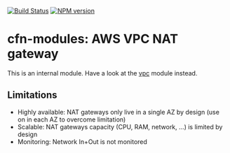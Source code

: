 [![Build Status](https://travis-ci.org/cfn-modules/vpc-nat-gateway.svg?branch=master)](https://travis-ci.org/cfn-modules/vpc-nat-gateway)
[![NPM version](https://img.shields.io/npm/v/@cfn-modules/vpc-nat-gateway.svg)](https://www.npmjs.com/package/@cfn-modules/vpc-nat-gateway)

# cfn-modules: AWS VPC NAT gateway

This is an internal module. Have a look at the [vpc](https://www.npmjs.com/package/@cfn-modules/vpc) module instead.

## Limitations

* Highly available: NAT gateways only live in a single AZ by design (use on in each AZ to overcome limitation)
* Scalable: NAT gateways capacity (CPU, RAM, network, ...) is limited by design
* Monitoring: Network In+Out is not monitored
